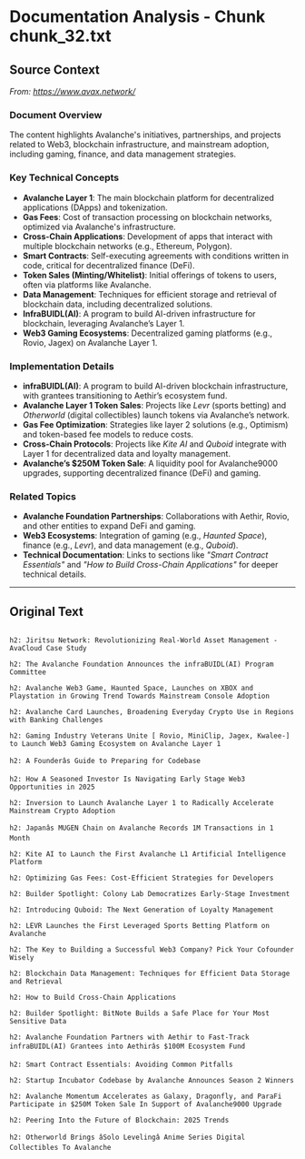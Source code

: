 # Documentation Analysis - Chunk chunk_32.txt

## Source Context
*From: https://www.avax.network/*

### Document Overview  
The content highlights Avalanche's initiatives, partnerships, and projects related to Web3, blockchain infrastructure, and mainstream adoption, including gaming, finance, and data management strategies.  

### Key Technical Concepts  
- **Avalanche Layer 1**: The main blockchain platform for decentralized applications (DApps) and tokenization.  
- **Gas Fees**: Cost of transaction processing on blockchain networks, optimized via Avalanche's infrastructure.  
- **Cross-Chain Applications**: Development of apps that interact with multiple blockchain networks (e.g., Ethereum, Polygon).  
- **Smart Contracts**: Self-executing agreements with conditions written in code, critical for decentralized finance (DeFi).  
- **Token Sales (Minting/Whitelist)**: Initial offerings of tokens to users, often via platforms like Avalanche.  
- **Data Management**: Techniques for efficient storage and retrieval of blockchain data, including decentralized solutions.  
- **InfraBUIDL(AI)**: A program to build AI-driven infrastructure for blockchain, leveraging Avalanche’s Layer 1.  
- **Web3 Gaming Ecosystems**: Decentralized gaming platforms (e.g., Rovio, Jagex) on Avalanche Layer 1.  

### Implementation Details  
- **infraBUIDL(AI)**: A program to build AI-driven blockchain infrastructure, with grantees transitioning to Aethir’s ecosystem fund.  
- **Avalanche Layer 1 Token Sales**: Projects like *Levr* (sports betting) and *Otherworld* (digital collectibles) launch tokens via Avalanche’s network.  
- **Gas Fee Optimization**: Strategies like layer 2 solutions (e.g., Optimism) and token-based fee models to reduce costs.  
- **Cross-Chain Protocols**: Projects like *Kite AI* and *Quboid* integrate with Layer 1 for decentralized data and loyalty management.  
- **Avalanche’s $250M Token Sale**: A liquidity pool for Avalanche9000 upgrades, supporting decentralized finance (DeFi) and gaming.  

### Related Topics  
- **Avalanche Foundation Partnerships**: Collaborations with Aethir, Rovio, and other entities to expand DeFi and gaming.  
- **Web3 Ecosystems**: Integration of gaming (e.g., *Haunted Space*), finance (e.g., *Levr*), and data management (e.g., *Quboid*).  
- **Technical Documentation**: Links to sections like *"Smart Contract Essentials"* and *"How to Build Cross-Chain Applications"* for deeper technical details.

---

## Original Text
```

h2: Jiritsu Network: Revolutionizing Real-World Asset Management - AvaCloud Case Study

h2: The Avalanche Foundation Announces the infraBUIDL(AI) Program Committee

h2: Avalanche Web3 Game, Haunted Space, Launches on XBOX and Playstation in Growing Trend Towards Mainstream Console Adoption

h2: Avalanche Card Launches, Broadening Everyday Crypto Use in Regions with Banking Challenges

h2: Gaming Industry Veterans Unite [ Rovio, MiniClip, Jagex, Kwalee-]  to Launch Web3 Gaming Ecosystem on Avalanche Layer 1

h2: A Founderâs Guide to Preparing for Codebase

h2: How A Seasoned Investor Is Navigating Early Stage Web3 Opportunities in 2025

h2: Inversion to Launch Avalanche Layer 1 to Radically Accelerate Mainstream Crypto Adoption

h2: Japanâs MUGEN Chain on Avalanche Records 1M Transactions in 1 Month

h2: Kite AI to Launch the First Avalanche L1 Artificial Intelligence Platform

h2: Optimizing Gas Fees: Cost-Efficient Strategies for Developers

h2: Builder Spotlight: Colony Lab Democratizes Early-Stage Investment

h2: Introducing Quboid: The Next Generation of Loyalty Management

h2: LEVR Launches the First Leveraged Sports Betting Platform on Avalanche

h2: The Key to Building a Successful Web3 Company? Pick Your Cofounder Wisely

h2: Blockchain Data Management: Techniques for Efficient Data Storage and Retrieval

h2: How to Build Cross-Chain Applications

h2: Builder Spotlight: BitNote Builds a Safe Place for Your Most Sensitive Data

h2: Avalanche Foundation Partners with Aethir to Fast-Track infraBUIDL(AI) Grantees into Aethirâs $100M Ecosystem Fund

h2: Smart Contract Essentials: Avoiding Common Pitfalls

h2: Startup Incubator Codebase by Avalanche Announces Season 2 Winners

h2: Avalanche Momentum Accelerates as Galaxy, Dragonfly, and ParaFi Participate in $250M Token Sale In Support of Avalanche9000 Upgrade

h2: Peering Into the Future of Blockchain: 2025 Trends

h2: Otherworld Brings âSolo Levelingâ Anime Series Digital Collectibles To Avalanche

```